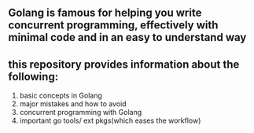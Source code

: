 ## Golang is famous for helping you write concurrent programming, effectively with minimal code and in an easy to understand way

## this repository provides information about the following:

1.  basic concepts in Golang
2.  major mistakes and how to avoid 
3.  concurrent programming with Golang
4.  important go tools/ ext pkgs(which eases the workflow)